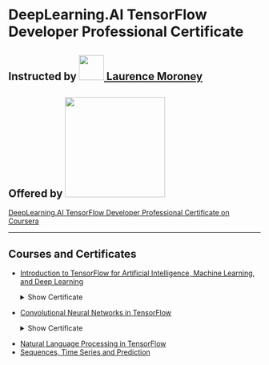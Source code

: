 # DeepLearning.AI TensorFlow Developer Professional Certificate
## Instructed by [<img src="https://github.com/williamcwi/DeepLearning.AI-TensorFlow-Developer-Professional-Certificate/blob/master/misc/img/laurence_moroney.png" width="50"/> Laurence Moroney](https://laurencemoroney.com/about.html)
## Offered by [<img src="https://github.com/williamcwi/DeepLearning.AI-TensorFlow-Developer-Professional-Certificate/blob/master/misc/img/deeplearning_logo.png" width="200"/>](https://www.deeplearning.ai)

[DeepLearning.AI TensorFlow Developer Professional Certificate on Coursera](https://www.coursera.org/professional-certificates/tensorflow-in-practice)

---

## Courses and Certificates
  - [Introduction to TensorFlow for Artificial Intelligence, Machine Learning, and Deep Learning](https://github.com/williamcwi/DeepLearning.AI-TensorFlow-Developer-Professional-Certificate/tree/master/1.%20Introduction%20to%20TensorFlow%20for%20Artificial%20Intelligence%2C%20Machine%20Learning%2C%20and%20Deep%20Learning) <details>
    <summary>Show Certificate</summary><p>

      [<img src="https://github.com/williamcwi/DeepLearning.AI-TensorFlow-Developer-Professional-Certificate/blob/master/1.%20Introduction%20to%20TensorFlow%20for%20Artificial%20Intelligence%2C%20Machine%20Learning%2C%20and%20Deep%20Learning/Introduction%20to%20TensorFlow%20for%20Artificial%20Intelligence%2C%20Machine%20Learning%2C%20and%20Deep%20Learning.jpg" />](https://coursera.org/verify/4WL4PB9D583Q)

  </p></details>

  - [Convolutional Neural Networks in TensorFlow](https://github.com/williamcwi/DeepLearning.AI-TensorFlow-Developer-Professional-Certificate/tree/master/2.%20Convolutional%20Neural%20Networks%20in%20TensorFlow) <details>
    <summary>Show Certificate</summary><p>

      [<img src="https://github.com/williamcwi/DeepLearning.AI-TensorFlow-Developer-Professional-Certificate/blob/master/2.%20Convolutional%20Neural%20Networks%20in%20TensorFlow/Convolutional%20Neural%20Networks%20in%20TensorFlow.jpg" />](https://coursera.org/verify/PX4BBR47VY5X)

  </p></details>

  - [Natural Language Processing in TensorFlow](https://github.com/williamcwi/DeepLearning.AI-TensorFlow-Developer-Professional-Certificate/tree/master/3.%20Natural%20Language%20Processing%20in%20TensorFlow)
  - [Sequences, Time Series and Prediction](https://github.com/williamcwi/DeepLearning.AI-TensorFlow-Developer-Professional-Certificate/tree/master/4.%20Sequences%2C%20Time%20Serirs%20and%20Prediction)